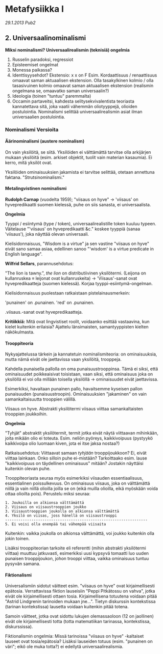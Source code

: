 # Metafysiikka I #
_29.1.2013 Pub2_

## 2. Universaalinominalismi ##

**Miksi nominalismi? Universaalirealismin (teknisiä) ongelmia**

1. Russelin paradoksi, regressiot
2. Episteemiset ongelmat
3. Monessa paikassa?
4. Identtisyysehdot? Ekstensio: x x on F Esim. Kordaattisuus / renaattisuus omaavat saman aktuaalisen ekstension. Olla tasakylkinen kolmio / olla tasasivuinen kolmio omaavat saman aktuaalisen ekstension (realismin ongelmana se, omaavatko saman universaalin?)
5. Ideologia (toinen "tuntuu" paremmalta)
6. Occamin partaveitsi, kahdesta selitysekvivalentista teoriasta kannatettava sitä, joka vaatii vähemmän oliotyyppejä, olioiden postulointia. Nominalismi selittää
   universaalirealismin asiat ilman universaalien postulointia.

### Nominalismi Versioita ###

#### Äärinominalismi (austere nominalism) ####

On vain yksilöitä, se siitä. Yksilöiden ei välttämättä tarvitse olla arkijärjen mukaan yksilöitä (esim. arkiset objektit, tuolit vain materian kasaumia). Ei kerro, mitä yksilöt ovat.

Yksilöiden ominaisuuksien jakamista ei tarvitse selittää, otetaan annettuna faktana. "Strutsinominalismi."

#### Metalingvistinen nominalismi ####

**Rudolph Carnap** (vuodelta 1959); "viisaus on hyve" &rarr; 'viisaus' on hyvepredikaatti suomen kielessä, puhe on siis sanasta, ei universaalista.

**Ongelmia**

Tyyppi / esiintymä (type / token), universaalirealistille token kuuluu typeen. 
Väitelause "'viisaus' on hyvepredikaatti &amp;c." koskee tyyppiä (sanaa 'viisaus'), joka näyttää olevan universaali.

Kielisidonnaisuus, "Wisdom is a virtue" ja sen vastine "viisaus on hyve" eivät sano samaa asiaa, edellinen sanoo "'wisdom' is a virtue predicate in English language".

**Wilfrid Sellars**, parannusehdotus:

"The lion is tawny.", _the lion_ on distributiivinen yksilötermi. 
(Leijona on kullanruskea &equiv; leijonat ovat kullanruskeita)
&rarr;
'Viisaus'-sanat ovat hyvepredikaatteja (suomen kielessä). Korjaa tyyppi-esiintymä-ongelman.

Kielisidonnaisuus puolestaan ratkaistaan pistelainausmerkein:

'punainen' on .punainen.
'red' on .punainen.

.viisaus.-sanat ovat hyvepredikaatteja.

**Kritiikkiä:** Mitä ovat lingvistiset roolit, voidaanko esittää vastaavina, kun kielet kuitenkin erilaisia? Ajattelu länsimaisten, samantyyppisten kielten näkökulmasta.

#### Trooppiteoria #### 

Nykyajattelussa tärkein ja kannatetuin nominalismiteoria:
on ominaisuuksia, mutta nämä eivät ole jaettavissa vaan yksilöitä, trooppeja.

Kahdella punaisella pallolla on oma punaisuustrooppinsa. Tämä ei siksi, että ominaisuudet poikkeaisivat toisistaan, vaan siksi, että ominaisuus joka on yksilöllä ei voi olla millään toisella yksilöllä &rarr; ominaisuudet eivät jaettavissa.

Esimerkiksi, havaitaan punainen pallo, havaitsemme kyseisen pallon punaisuuden (punaisuustroopin). Ominaisuuksien "jakaminen" on vain samankaltaisuutta trooppien välillä. 

Viisaus on hyve. Abstrakti yksilötermi viisaus viittaa samankaltaisten trooppien joukkoihin.

**Ongelmia**

"Tyhjät" abstraktit yksilötermit, termit jotka eivät näytä viittaavan mihinkään, joita mikään olio ei toteuta. Esim. neliön pyöreys, kaikkivoipuus (pystyykö kaikkivoipa olio luomaan kiven, jota ei itse jaksa nostaa?)

Ratkaisuehdotus: Viittaavat samaan _tyhjään_ trooppijoukkoon? Ei, eivät viittaa lainkaan. Onko silloin puhe ei-mistään? Tarkoittaako esim. lause "kaikkivoipuus on täydellinen ominaisuus" mitään? Jostakin näyttäisi kuitenkin olevan puhe. 

Trooppiteoriasta seuraa myös esimerkiksi viisauden essentiaalisuus, essentialinen poissulkevuus. On ominaisuus viisaus, joka on välttämättä niillä ja vain niillä olioilla joilla se on (eikä muilla olioilla, eikä myöskään voida ottaa olioilta pois). Perustelu miksi seuraa:

    1. Joukoilla on alkionsa välttämättä
    2. Viisaus on viisaustrooppien joukko 
    3. Viisaustrooppien joukolla on alkionsa välttämättä
    4. Yksilö on viisas, joss hänellä on viisaustrooppi
    -----------------------------------------------------------------
    5. Ei voisi olla enempää tai vähempää viisaita

Kuitenkin: vaikka joukolla on alkionsa välttämättä, voi joukko kuitenkin olla jokin toinen.

Lisäksi trooppiteorian tarkoite eli referentti (mihin abstrakti yksilötermi viittaa) muuttuu jatkuvasti, esimerkiksi uusi kypsyvä tomaatti luo uuden punaisen trooppijoukon, johon trooppi viittaa, vaikka ominaisuus tuntuu pysyvän samana.

#### Fiktionalismi #### 

Universalismiin sidotut väitteet esim. "viisaus on hyve" ovat kirjaimellisesti epätosia. Verrattavissa fiktion lauseisiin "Peppi Pitkätossu on vahva", jotka eivät ole kirjaimellisesti ottaen tosia. Kirjaimellisena totuutena voidaan pitää "Astrid Lindgrenin tarinoiden mukaan jne...". Tietyn diskurssin kontekstissa (tarinan kontekstissa) lausetta voidaan kuitenkin pitää totena.

Samoin väitteet, jotka ovat sidottu lukujen olemassaoloon (12 on jaollinen) eivät ole kirjaimellisesti totta (totta matematiikan tarinassa, kontekstissa, diskurssissa). 

Fiktionalismin ongelmia: Missä tarinoissa "viisaus on hyve" -kaltaiset lauseet ovat tosia/epätosia? Lisäksi lauseiden totuus (esim. "punainen on väri"; eikö ole muka totta?) ei edellytä universaalirealismia.
